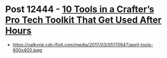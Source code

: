 # Post 12444 - [10 Tools in a Crafter&#8217;s Pro Tech Toolkit That Get Used After Hours](https://www.ifixit.com/News/12444/crafting-with-pro-tech)

- https://valkyrie.cdn.ifixit.com/media/2017/03/05170947/april-tools-600x400.jpeg
